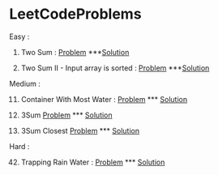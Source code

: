 # LeetCodeProblems

Easy : 
   1. Two Sum  : 
       [Problem](https://leetcode.com/problems/two-sum/)  ***[Solution](https://github.com/ktariayman/LeetCodeProblems/blob/main/Find_Two_Sum.js)
       
   167. Two Sum II - Input array is sorted : 
       [Problem](https://leetcode.com/problems/two-sum-ii-input-array-is-sorted/)  ***[Solution](https://github.com/ktariayman/LeetCodeProblems/blob/main/Find_Two_SumII.js)
      
      
      
Medium :


   11. Container With Most Water : 
       [Problem](https://leetcode.com/problems/container-with-most-water/) *** [Solution](https://github.com/ktariayman/LeetCodeProblems/blob/main/Container_with_most_water.js)              
       
   15. 3Sum
       [Problem](https://leetcode.com/problems/3sum/) *** [Solution](https://github.com/ktariayman/LeetCodeProblems/blob/main/Three_Sums.js)
      
   16. 3Sum Closest
       [Problem](https://leetcode.com/problems/3sum-closet/) *** [Solution](https://github.com/ktariayman/LeetCodeProblems/blob/main/Three_Sum_Closest.js)
 
 
 Hard : 

   42. Trapping Rain Water : 
       [Problem](https://leetcode.com/problems/trapping-rain-water/) *** [Solution](https://github.com/ktariayman/LeetCodeProblems/blob/main/Trapping_Rain_Water.js)

